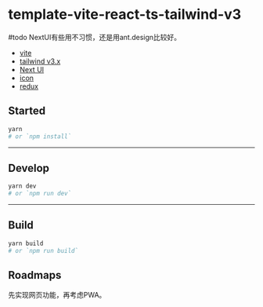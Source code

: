 # template-vite-react-ts-tailwind-v3

#todo NextUI有些用不习惯，还是用ant.design比较好。
- [vite](tailwind)
- [tailwind v3.x](https://tailwindcss.com/)
- [Next UI](https://nextui.org/docs/guide/getting-started)
- [icon](https://feathericons.com/)
- [redux](https://redux.js.org/)

## Started
```bash
yarn
# or `npm install`
```

---
## Develop
```bash
yarn dev
# or `npm run dev`
```

---
## Build
```bash
yarn build
# or `npm run build`
```

## Roadmaps

先实现网页功能，再考虑PWA。
